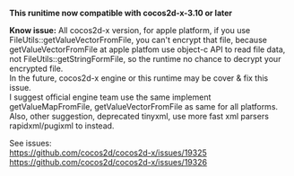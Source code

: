 **This runitime now compatible with cocos2d-x-3.10 or later**

**Know issue:**
 All cocos2d-x version, for apple platform, if you use FileUtils::getValueVectorFromFile, you can't encrypt that file, because getValueVectorFromFile at apple platfom use object-c API to read file data, not FileUtils::getStringFormFile, so the runtime no chance to decrypt your encrypted file.  
In the future, cocos2d-x engine or this runtime may be cover & fix this issue.  
I suggest official engine team use the same implement getValueMapFromFile, getValueVectorFromFile as same for all platforms.  
Also, other suggestion, deprecated tinyxml, use more fast xml parsers rapidxml/pugixml to instead.  

See issues:   
https://github.com/cocos2d/cocos2d-x/issues/19325  
https://github.com/cocos2d/cocos2d-x/issues/19326  
